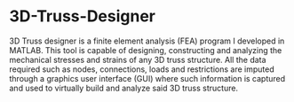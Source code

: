 # 3D-Truss-Designer
3D Truss designer is a finite element analysis (FEA) program I developed in MATLAB. This tool is capable of designing, constructing and analyzing the mechanical stresses and strains of any 3D truss structure. All the data required such as nodes, connections, loads and restrictions are imputed through a graphics user interface (GUI) where such information is captured and used to virtually build and analyze said 3D truss structure.
